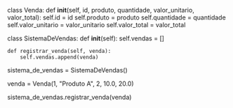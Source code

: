 class Venda:
    def __init__(self, id, produto, quantidade, valor_unitario, valor_total):
        self.id = id
        self.produto = produto
        self.quantidade = quantidade
        self.valor_unitario = valor_unitario
        self.valor_total = valor_total

class SistemaDeVendas:
    def __init__(self):
        self.vendas = []

    def registrar_venda(self, venda):
        self.vendas.append(venda)

sistema_de_vendas = SistemaDeVendas()

venda = Venda(1, "Produto A", 2, 10.0, 20.0)

sistema_de_vendas.registrar_venda(venda)